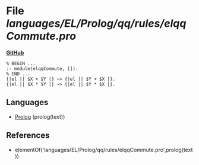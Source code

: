 # File _languages/EL/Prolog/qq/rules/elqqCommute.pro_
**[GitHub](https://github.com/softlang/yas/blob/master/languages/EL/Prolog/qq/rules/elqqCommute.pro)**
```
% BEGIN ...
:- module(elqqCommute, []).
% END ...
{|el || $X + $Y |} ~> {|el || $Y + $X |}.
{|el || $X * $Y |} ~> {|el || $Y * $X |}.
```

## Languages
* [Prolog](../languages/Prolog.md) (prolog(text))

## References
* elementOf('languages/EL/Prolog/qq/rules/elqqCommute.pro',prolog(text))
